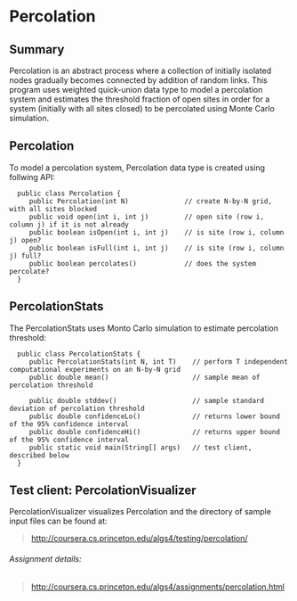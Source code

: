 Percolation
===========

Summary
---------
Percolation is an abstract process where a collection of initially isolated nodes gradually becomes connected by addition of random links. This program uses weighted quick-union data type to model a percolation system and estimates the threshold fraction of open sites in order for a system (initially with all sites closed) to be percolated using Monte Carlo simulation.

Percolation
------------

To model a percolation system, Percolation data type is created using follwing API:

      public class Percolation {
         public Percolation(int N)              // create N-by-N grid, with all sites blocked
         public void open(int i, int j)         // open site (row i, column j) if it is not already
         public boolean isOpen(int i, int j)    // is site (row i, column j) open?
         public boolean isFull(int i, int j)    // is site (row i, column j) full?
         public boolean percolates()            // does the system percolate?
      }

PercolationStats
-------------------

The PercolationStats uses Monto Carlo simulation to estimate percolation threshold:

      public class PercolationStats {
         public PercolationStats(int N, int T)    // perform T independent computational experiments on an N-by-N grid
         public double mean()                     // sample mean of percolation threshold

         public double stddev()                   // sample standard deviation of percolation threshold
         public double confidenceLo()             // returns lower bound of the 95% confidence interval
         public double confidenceHi()             // returns upper bound of the 95% confidence interval
         public static void main(String[] args)   // test client, described below
      }

Test client: PercolationVisualizer
-----------------------
PercolationVisualizer visualizes Percolation and the directory of sample input files can be found at:
> http://coursera.cs.princeton.edu/algs4/testing/percolation/

###### Assignment details:
> http://coursera.cs.princeton.edu/algs4/assignments/percolation.html
